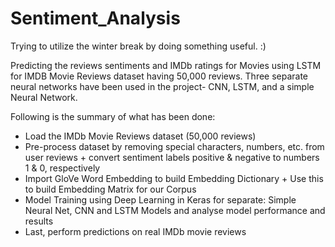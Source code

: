 # Sentiment_Analysis

Trying to utilize the winter break by doing something useful. :)

Predicting the reviews sentiments and IMDb ratings for Movies using LSTM for IMDB Movie Reviews dataset having 50,000 reviews.
Three separate neural networks have been used in the project- CNN, LSTM, and a simple Neural Network.

Following is the summary of what has been done:
* Load the IMDb Movie Reviews dataset (50,000 reviews)
* Pre-process dataset by removing special characters, numbers, etc. from user reviews + convert sentiment labels positive & negative to numbers 1 & 0, respectively
* Import GloVe Word Embedding to build Embedding Dictionary + Use this to build Embedding Matrix for our Corpus
* Model Training using Deep Learning in Keras for separate: Simple Neural Net, CNN and LSTM Models and analyse model performance and results
* Last, perform predictions on real IMDb movie reviews


